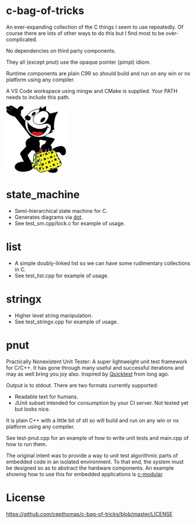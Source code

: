 

# c-bag-of-tricks
An ever-expanding collection of the C things I seem to use repeatedly. Of course there are
lots of other ways to do this but I find most to be over-complicated.

No dependencies on third party components.

They all (except pnut) use the opaque pointer (pimpl) idiom.

Runtime components are plain C99 so should build and run on any win or nx platform using any compiler.

A VS Code workspace using mingw and CMake is supplied. Your PATH needs to include this path.

![logo](https://github.com/cepthomas/c-bag-of-tricks/blob/master/felix.jpg)

# state_machine
- Semi-hierarchical state machine for C.
- Generates diagrams via [dot](https://www.graphviz.org/).
- See test_sm.cpp/lock.c for example of usage.

# list
- A simple doubly-linked list so we can have some rudimentary collections in C.
- See test_list.cpp for example of usage.

# stringx
- Higher level string manipulation.
- See test_stringx.cpp for example of usage.

# pnut
Practically Nonexistent Unit Tester: A super lightweight unit test framework for C/C++. It has gone
through many useful and successful iterations and may as well bring you joy also.
Inspired by [Quicktest](http://quicktest.sourceforge.net/) from long ago.

Output is to stdout. There are two formats currently supported:
- Readable text for humans.
- JUnit subset intended for consumption by your CI server. Not tested yet but looks nice.

It is plain C++ with a little bit of stl so will build and run on any win or nx platform using any compiler.

See test-pnut.cpp for an example of how to write unit tests and main.cpp of how to run them.

The original intent was to provide a way to unit test algorithmic parts of embedded code in an isolated
environment. To that end, the system must be designed so as to abstract the hardware components.
An example showing how to use this for embedded applications is [c-modular](https://github.com/cepthomas/c-modular).

# License
https://github.com/cepthomas/c-bag-of-tricks/blob/master/LICENSE
